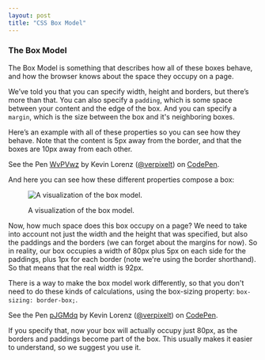 ```yaml
---
layout: post
title: "CSS Box Model"
---
```


### The Box Model
The Box Model is something that describes how all of these boxes behave, and how the browser knows about the space they occupy on a page.

We’ve told you that you can specify width, height and borders, but there’s more than that. You can also specify a `padding`, which is some space between your content and the edge of the box. And you can specify a `margin`, which is the size between the box and it's neighboring boxes.

Here’s an example with all of these properties so you can see how they behave. Note that the content is 5px away from the border, and that the boxes are 10px away from each other.

<p data-height="345" data-theme-id="17669" data-slug-hash="WvPVwz" data-default-tab="result" data-user="verpixelt" class='codepen'>See the Pen <a href='http://codepen.io/verpixelt/pen/WvPVwz/'>WvPVwz</a> by Kevin Lorenz (<a href='http://codepen.io/verpixelt'>@verpixelt</a>) on <a href='http://codepen.io'>CodePen</a>.</p>
<script async src="//assets.codepen.io/assets/embed/ei.js"></script>

And here you can see how these different properties compose a box:

<figure>
  <img src="{{site.baseurl}}/assets/images/box-model.png" alt="A visualization of the box model.">
  <figcaption>
    <p>A visualization of the box model.</p>
  </figcaption>
</figure>

 Now, how much space does this box occupy on a page? We need to take into account not just the width and the height that was specified, but also the paddings and the borders (we can forget about the margins for now). So in reality, our box occupies a width of 80px plus 5px on each side for the paddings, plus 1px for each border (note we're using the border shorthand). So that means that the real width is 92px.

 There is a way to make the box model work differently, so that you don't need to do these kinds of calculations, using the box-sizing property: `box-sizing: border-box;`.

 <p data-height="437" data-theme-id="17669" data-slug-hash="pJGMdq" data-default-tab="result" data-user="verpixelt" class='codepen'>See the Pen <a href='http://codepen.io/verpixelt/pen/pJGMdq/'>pJGMdq</a> by Kevin Lorenz (<a href='http://codepen.io/verpixelt'>@verpixelt</a>) on <a href='http://codepen.io'>CodePen</a>.</p>
 <script async src="//assets.codepen.io/assets/embed/ei.js"></script>

 If you specify that, now your box will actually occupy just 80px, as the borders and paddings become part of the box. This usually makes it easier to understand, so we suggest you use it.
